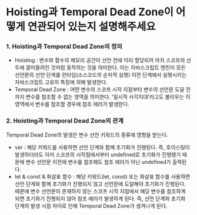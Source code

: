 # Hoisting과 Temporal Dead Zone이 어떻게 연관되어 있는지 설명해주세요
### 1. Hoisting과 Temporal Dead Zone의 정의
* Hoisting : 변수와 함수의 메모리 공간이 선언 전에 미리 할당되어 마치 스코프의 선두에 끌어올려진 것처럼 동작하는 것을 의미한다. 이는 자바스크립트 엔진이 모든 선언문의 선언 단계를 런타임(소스코드의 순차적 실행) 이전 단계에서 실행시키는 자바스크립트 고유의 특징에 의해 발생한다.
* Temporal Dead Zone : 어떤 변수의 스코프 시작 지점부터 변수의 선언문 도달 전까지 변수를 참조할 수 없는 영역을 의미한다. '일시적 사각지대'라고도 불리우는 이 영역에서 변수를 참조할 경우에 참조 에러가 발생한다.
### 2. Hoisting과 Temporal Dead Zone의 관계
Temporal Dead Zone의 발생은 변수 선언 키워드의 종류에 영향을 받는다.
* var : 해당 키워드를 사용하면 선언 단계와 함께 초기화가 진행된다. 즉, 호이스팅이 발생하더라도 이미 스코프의 시작점에서부터 undefined로 초기화가 진행됐기 때문에 변수 선언문 이전에 변수를 참조해도 참조 에러가 아닌 undefined가 출력된다.
* let & const & 화살표 함수 : 해당 키워드(let, const) 또는 화살표 함수를 사용하면 선언 단계와 함께 초기화가 진행되지 않고 선언문에 도달해야 초기화가 진행된다. 때문에 변수 선언문이 존재하지 않는 스코프 시작 지점에서 해당 변수를 참조하게 되면 초기화기 진행되지 않아 참조 에러가 발생하게 된다. 즉, 선언 단계와 초기화 단계의 발생 시점 차이로 인해 Temporal Dead Zone가 생겨나게 된다.
